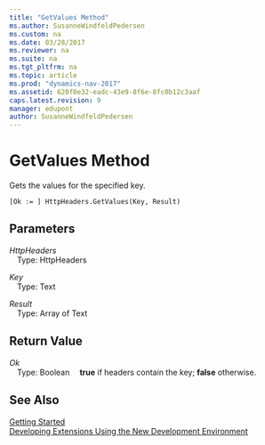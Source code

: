 ```yaml
---
title: "GetValues Method"
ms.author: SusanneWindfeldPedersen
ms.custom: na
ms.date: 03/28/2017
ms.reviewer: na
ms.suite: na
ms.tgt_pltfrm: na
ms.topic: article
ms.prod: "dynamics-nav-2017"
ms.assetid: 620f0e32-eadc-43e9-8f6e-8fc0b12c3aaf
caps.latest.revision: 9
manager: edupont
author: SusanneWindfeldPedersen
---
```


# GetValues Method
Gets the values for the specified key.

```
[Ok := ] HttpHeaders.GetValues(Key, Result)
```

## Parameters
*HttpHeaders*  
&emsp;Type: HttpHeaders

*Key*  
&emsp;Type: Text

*Result*  
&emsp;Type: Array of Text

## Return Value
*Ok*  
&emsp;Type: Boolean
&emsp;**true** if headers contain the key; **false** otherwise.

## See Also
[Getting Started](newdev-get-started.md)  
[Developing Extensions Using the New Development Environment](newdev-dev-overview.md)
